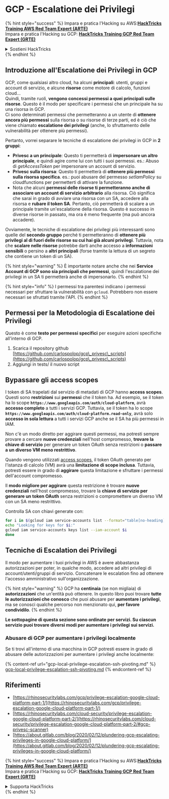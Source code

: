 # GCP - Escalatione dei Privilegi

{% hint style="success" %}
Impara e pratica l'Hacking su AWS:<img src="/.gitbook/assets/image.png" alt="" data-size="line">[**HackTricks Training AWS Red Team Expert (ARTE)**](https://training.hacktricks.xyz/courses/arte)<img src="/.gitbook/assets/image.png" alt="" data-size="line">\
Impara e pratica l'Hacking su GCP: <img src="/.gitbook/assets/image (2).png" alt="" data-size="line">[**HackTricks Training GCP Red Team Expert (GRTE)**<img src="/.gitbook/assets/image (2).png" alt="" data-size="line">](https://training.hacktricks.xyz/courses/grte)

<details>

<summary>Sostieni HackTricks</summary>

* Controlla i [**piani di abbonamento**](https://github.com/sponsors/carlospolop)!
* **Unisciti al** 💬 [**gruppo Discord**](https://discord.gg/hRep4RUj7f) o al [**gruppo telegram**](https://t.me/peass) o **seguici** su **Twitter** 🐦 [**@hacktricks\_live**](https://twitter.com/hacktricks\_live)**.**
* **Condividi trucchi di hacking inviando PR a** [**HackTricks**](https://github.com/carlospolop/hacktricks) e [**HackTricks Cloud**](https://github.com/carlospolop/hacktricks-cloud) github repos.

</details>
{% endhint %}

## Introduzione all'Escalatione dei Privilegi in GCP <a href="#introduction-to-gcp-privilege-escalation" id="introduction-to-gcp-privilege-escalation"></a>

GCP, come qualsiasi altro cloud, ha alcuni **principali**: utenti, gruppi e account di servizio, e alcune **risorse** come motore di calcolo, funzioni cloud...\
Quindi, tramite ruoli, **vengono concessi permessi a quei principali sulle risorse**. Questo è il modo per specificare i permessi che un principale ha su una risorsa in GCP.\
Ci sono determinati permessi che permetteranno a un utente di **ottenere ancora più permessi** sulla risorsa o su risorse di terze parti, ed è ciò che viene chiamato **escalatione dei privilegi** (anche, lo sfruttamento delle vulnerabilità per ottenere più permessi).

Pertanto, vorrei separare le tecniche di escalatione dei privilegi in GCP in **2 gruppi**:

* **Privesc a un principale**: Questo ti permetterà di **impersonare un altro principale**, e quindi agire come lui con tutti i suoi permessi. es.: Abuso di _getAccessToken_ per impersonare un account di servizio.
* **Privesc sulla risorsa**: Questo ti permetterà di **ottenere più permessi sulla risorsa specifica**. es.: puoi abusare del permesso _setIamPolicy_ su cloudfunctions per permetterti di attivare la funzione.
* Nota che alcuni **permessi delle risorse ti permetteranno anche di associare un account di servizio arbitrario** alla risorsa. Ciò significa che sarai in grado di avviare una risorsa con un SA, accedere alla risorsa e **rubare il token SA**. Pertanto, ciò permetterà di scalare a un principale tramite un'escalatione della risorsa. Questo è successo in diverse risorse in passato, ma ora è meno frequente (ma può ancora accadere).

Ovviamente, le tecniche di escalatione dei privilegi più interessanti sono quelle del **secondo gruppo** perché ti permetteranno di **ottenere più privilegi al di fuori delle risorse su cui hai già alcuni privilegi**. Tuttavia, nota che **scalare nelle risorse** potrebbe darti anche accesso a **informazioni sensibili** o persino a **altri principali** (forse tramite la lettura di un segreto che contiene un token di un SA).

{% hint style="warning" %}
È importante notare anche che nei **Service Account di GCP sono sia principali che permessi**, quindi l'escalatione dei privilegi in un SA ti permetterà anche di impersonarlo.
{% endhint %}

{% hint style="info" %}
I permessi tra parentesi indicano i permessi necessari per sfruttare la vulnerabilità con `gcloud`. Potrebbero non essere necessari se sfruttati tramite l'API.
{% endhint %}

## Permessi per la Metodologia di Escalatione dei Privilegi

Questo è come **testo per permessi specifici** per eseguire azioni specifiche all'interno di GCP.

1. Scarica il repository github [https://github.com/carlospolop/gcp\_privesc\_scripts](https://github.com/carlospolop/gcp\_privesc\_scripts)
2. Aggiungi in tests/ il nuovo script

## Bypassare gli access scopes <a href="#bypassing-access-scopes" id="bypassing-access-scopes"></a>

I token di SA trapelati dal servizio di metadati di GCP hanno **access scopes**. Questi sono **restrizioni** sui **permessi** che il token ha. Ad esempio, se il token ha lo scope **`https://www.googleapis.com/auth/cloud-platform`**, avrà **accesso completo** a tutti i servizi GCP. Tuttavia, se il token ha lo scope **`https://www.googleapis.com/auth/cloud-platform.read-only`**, avrà solo **accesso in sola lettura** a tutti i servizi GCP anche se il SA ha più permessi in IAM.

Non c'è un modo diretto per aggirare questi permessi, ma potresti sempre provare a cercare **nuove credenziali** nell'host compromesso, **trovare la chiave di servizio** per generare un token OAuth senza restrizioni o **passare a un diverso VM meno restrittivo**.

Quando vengono utilizzati [access scopes](https://cloud.google.com/compute/docs/access/service-accounts#accesscopesiam), il token OAuth generato per l'istanza di calcolo (VM) avrà una **limitazione di scope inclusa**. Tuttavia, potresti essere in grado di **aggirare** questa limitazione e sfruttare i permessi dell'account compromesso.

Il **modo migliore per aggirare** questa restrizione è trovare **nuove credenziali** nell'host compromesso, trovare la **chiave di servizio per generare un token OAuth** senza restrizioni o compromettere un diverso VM con un SA meno restrittivo.

Controlla SA con chiavi generate con:
```bash
for i in $(gcloud iam service-accounts list --format="table[no-heading](email)"); do
echo "Looking for keys for $i:"
gcloud iam service-accounts keys list --iam-account $i
done
```
## Tecniche di Escalation dei Privilegi

Il modo per aumentare i tuoi privilegi in AWS è avere abbastanza autorizzazioni per poter, in qualche modo, accedere ad altri privilegi di account/utenti/gruppi di servizio. Concatenare le escalation fino ad ottenere l'accesso amministrativo sull'organizzazione.

{% hint style="warning" %}
GCP ha **centinaia** (se non migliaia) di **autorizzazioni** che un'entità può ottenere. In questo libro puoi trovare **tutte le autorizzazioni che conosco** che puoi abusare per **aumentare i privilegi**, ma se conosci qualche percorso non menzionato qui, **per favore condividilo**.
{% endhint %}

**Le sottopagine di questa sezione sono ordinate per servizi. Su ciascun servizio puoi trovare diversi modi per aumentare i privilegi sui servizi.**

### Abusare di GCP per aumentare i privilegi localmente

Se ti trovi all'interno di una macchina in GCP potresti essere in grado di abusare delle autorizzazioni per aumentare i privilegi anche localmente:

{% content-ref url="gcp-local-privilege-escalation-ssh-pivoting.md" %}
[gcp-local-privilege-escalation-ssh-pivoting.md](gcp-local-privilege-escalation-ssh-pivoting.md)
{% endcontent-ref %}

## Riferimenti

* [https://rhinosecuritylabs.com/gcp/privilege-escalation-google-cloud-platform-part-1/](https://rhinosecuritylabs.com/gcp/privilege-escalation-google-cloud-platform-part-1/)
* [https://rhinosecuritylabs.com/cloud-security/privilege-escalation-google-cloud-platform-part-2/](https://rhinosecuritylabs.com/cloud-security/privilege-escalation-google-cloud-platform-part-2/#gcp-privesc-scanner)
* [https://about.gitlab.com/blog/2020/02/12/plundering-gcp-escalating-privileges-in-google-cloud-platform/](https://about.gitlab.com/blog/2020/02/12/plundering-gcp-escalating-privileges-in-google-cloud-platform/)

{% hint style="success" %}
Impara e pratica l'Hacking su AWS:<img src="/.gitbook/assets/image.png" alt="" data-size="line">[**HackTricks Training AWS Red Team Expert (ARTE)**](https://training.hacktricks.xyz/courses/arte)<img src="/.gitbook/assets/image.png" alt="" data-size="line">\
Impara e pratica l'Hacking su GCP: <img src="/.gitbook/assets/image (2).png" alt="" data-size="line">[**HackTricks Training GCP Red Team Expert (GRTE)**<img src="/.gitbook/assets/image (2).png" alt="" data-size="line">](https://training.hacktricks.xyz/courses/grte)

<details>

<summary>Supporta HackTricks</summary>

* Controlla i [**piani di abbonamento**](https://github.com/sponsors/carlospolop)!
* **Unisciti al** 💬 [**gruppo Discord**](https://discord.gg/hRep4RUj7f) o al [**gruppo telegram**](https://t.me/peass) o **seguici** su **Twitter** 🐦 [**@hacktricks\_live**](https://twitter.com/hacktricks\_live)**.**
* **Condividi trucchi di hacking inviando PR ai** [**HackTricks**](https://github.com/carlospolop/hacktricks) e [**HackTricks Cloud**](https://github.com/carlospolop/hacktricks-cloud) repos di Github.

</details>
{% endhint %}
